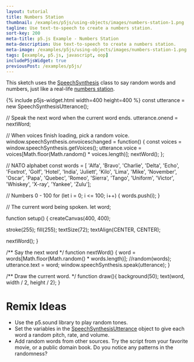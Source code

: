 ```yaml
---
layout: tutorial
title: Numbers Station
thumbnail: /examples/p5js/using-objects/images/numbers-station-1.png
tagline: Use text-to-speech to create a numbers station.
sort-key: 200
meta-title: p5.js Example - Numbers Station
meta-description: Use text-to-speech to create a numbers station.
meta-image: /examples/p5js/using-objects/images/numbers-station-1.png
tags: [example, p5.js, javascript, oop]
includeP5jsWidget: true
previousPost: /examples/p5js/
---
```


This sketch uses the [SpeechSynthesis](https://developer.mozilla.org/en-US/docs/Web/API/SpeechSynthesis) class to say random words and numbers, just like a real-life [numbers station](https://en.wikipedia.org/wiki/Numbers_station).

{% include p5js-widget.html width=400 height=400 %}
const utterance = new SpeechSynthesisUtterance();

// Speak the next word when the current word ends.
utterance.onend = nextWord;

// When voices finish loading, pick a random voice.
window.speechSynthesis.onvoiceschanged = function() {
  const voices = window.speechSynthesis.getVoices();
  utterance.voice = voices[Math.floor(Math.random() * voices.length)];
  nextWord();
};

// NATO alphabet
const words = [
'Alfa', 'Bravo', 'Charlie', 'Delta', 
'Echo', 'Foxtrot', 'Golf', 'Hotel', 
'India', 'Juliett', 'Kilo', 'Lima', 
'Mike', 'November', 'Oscar', 'Papa', 
'Quebec', 'Romeo', 'Sierra', 'Tango', 
'Uniform', 'Victor', 'Whiskey', 'X-ray', 
'Yankee', 'Zulu'];

// Numbers 0 - 100
for (let i = 0; i <= 100; i++) {
  words.push(i);
}

// The current word being spoken.
let word;

function setup() {
  createCanvas(400, 400);

  stroke(255);
  fill(255);
  textSize(72);
  textAlign(CENTER, CENTER);

  nextWord();
}

/** Say the next word */
function nextWord() {
  word = words[Math.floor(Math.random() * words.length)]; //random(words);
  utterance.text = word;
  window.speechSynthesis.speak(utterance);
}

/** Draw the current word. */
function draw(){
  background(50);
  text(word, width / 2, height / 2);
}
</script>

# Remix Ideas

- Use the p5.sound library to play random tones.
- Set the variables in the [SpeechSynthesisUtterance](https://developer.mozilla.org/en-US/docs/Web/API/SpeechSynthesisUtterance) object to give each word a random pitch, rate, and volume.
- Add random words from other sources. Try the script from your favorite movie, or a public domain book. Do you notice any patterns in the randomness?